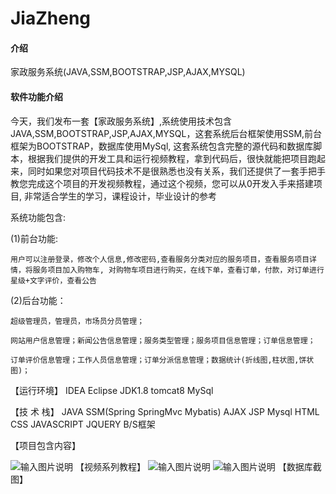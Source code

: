 # JiaZheng

#### 介绍
家政服务系统(JAVA,SSM,BOOTSTRAP,JSP,AJAX,MYSQL)

#### 软件功能介绍
今天，我们发布一套【家政服务系统】,系统使用技术包含JAVA,SSM,BOOTSTRAP,JSP,AJAX,MYSQL，这套系统后台框架使用SSM,前台框架为BOOTSTRAP，数据库使用MySql, 这套系统包含完整的源代码和数据库脚本，根据我们提供的开发工具和运行视频教程，拿到代码后，很快就能把项目跑起来，同时如果您对项目代码技术不是很熟悉也没有关系，我们还提供了一套手把手教您完成这个项目的开发视频教程，通过这个视频，您可以从0开发入手来搭建项目,  非常适合学生的学习，课程设计，毕业设计的参考

系统功能包含:

(1)前台功能:

    用户可以注册登录，修改个人信息,修改密码,查看服务分类对应的服务项目，查看服务项目详情，将服务项目加入购物车, 对购物车项目进行购买，在线下单，查看订单，付款，对订单进行星级+文字评价，查看公告

(2)后台功能：

    超级管理员，管理员，市场员分员管理；

    网站用户信息管理；新闻公告信息管理；服务类型管理；服务项目信息管理；订单信息管理；

    订单评价信息管理；工作人员信息管理；订单分派信息管理；数据统计(折线图,柱状图,饼状图)；



【运行环境】  IDEA  Eclipse   JDK1.8   tomcat8    MySql

【技  术  栈】 JAVA SSM(Spring SpringMvc Mybatis) AJAX JSP Mysql HTML CSS JAVASCRIPT JQUERY B/S框架

【项目包含内容】

![输入图片说明](https://images.gitee.com/uploads/images/2020/0726/134248_006297f5_420766.png "屏幕截图.png")
【视频系列教程】
![输入图片说明](https://images.gitee.com/uploads/images/2020/0726/134323_12f69e14_420766.png "屏幕截图.png")
![输入图片说明](https://images.gitee.com/uploads/images/2020/0726/134349_8b2386cb_420766.png "屏幕截图.png")
【数据库截图】